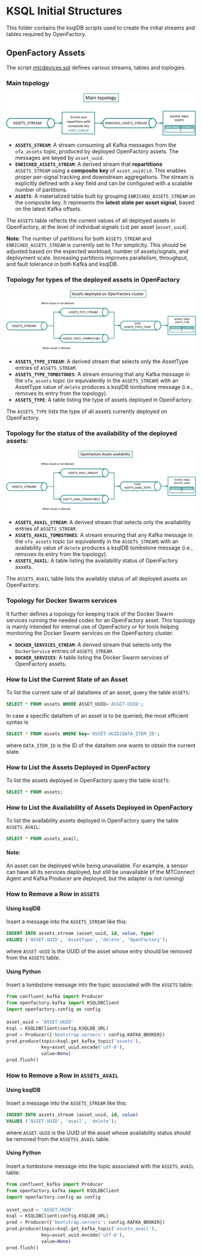 # KSQL Initial Structures  

This folder contains the ksqlDB scripts used to create the initial streams and tables required by OpenFactory.  

## OpenFactory Assets

The script [mtcdevices.sql](mtcdevices.sql) defines various streams, tables and toplogies.

### Main topology

![Main stream processing topology for deployed assets](main_topology.png)
* **`ASSETS_STREAM`**: A stream consuming all Kafka messages from the `ofa_assets` topic, produced by deployed OpenFactory assets. The messages are keyed by `asset_uuid`.
* **`ENRICHED_ASSETS_STREAM`**: A derived stream that **repartitions** `ASSETS_STREAM` using a **composite key** of `asset_uuid|id`. This enables proper per-signal tracking and downstream aggregations. The stream is explicitly defined with a key field and can be configured with a scalable number of partitions.
* **`ASSETS`**: A materialized table built by grouping `ENRICHED_ASSETS_STREAM` on the composite key. It represents the **latest state per asset signal**, based on the latest Kafka offsets.

The `ASSETS` table reflects the current values of all deployed assets in OpenFactory, at the level of individual signals (`id`) per asset (`asset_uuid`).

**Note**:
The number of partitions for both `ASSETS_STREAM` and `ENRICHED_ASSETS_STREAM` is currently set to 1 for simplicity.
This should be adjusted based on the expected workload, number of assets/signals, and deployment scale.
Increasing partitions improves parallelism, throughput, and fault tolerance in both Kafka and ksqlDB.

### Topology for types of the deployed assets in OpenFactory

![Stream processing topology for assets types](assets_type_topology.png)
- **`ASSETS_TYPE_STREAM`**: A derived stream that selects only the AssetType entries of `ASSETS_STREAM`.
- **`ASSETS_TYPE_TOMBSTONES`**: A stream ensuring that any Kafka message in the `ofa_assets` topic (or equivalently in the `ASSETS_STREAM`) with an AssetType value of `delete` produces a ksqlDB tombstone message (i.e., removes its entry from the topology).
- **`ASSETS_TYPE`**: A table listing the type of assets deployed in OpenFactory.

The `ASSETS_TYPE` lists the type of all assets currently deployed on OpenFactory.

### Topology for the status of the availability of the deployed assets:

![Stream processing topology for device availability status](assets_avail_stream_topology.png)

- **`ASSETS_AVAIL_STREAM`**: A derived stream that selects only the availability entries of `ASSETS_STREAM`.
- **`ASSETS_AVAIL_TOMBSTONES`**: A stream ensuring that any Kafka message in the `ofa_assets` topic (or equivalently in the `ASSETS_STREAM`) with an availability value of `delete` produces a ksqlDB tombstone message (i.e., removes its entry from the topology).
- **`ASSETS_AVAIL`**: A table listing the availability status of OpenFactory assets.

The `ASSETS_AVAIL` table lists the availably status of all deployed assets on OpenFactory.

### Topology for Docker Swarm services
It further defines a topology for keeping track of the Docker Swarm services running the needed codes for an OpenFactory asset. This topology is mainly intended for internal use of OpenFactory or for tools helping monitoring the Docker Swarm services on the OpenFactory cluster:
- **`DOCKER_SERVICES_STREAM`**: A derived stream that selects only the `DockerService` entries of `ASSETS_STREAM`.
- **`DOCKER_SERVICES`**: A table listing the Docker Swarm services of OpenFactory assets.

### How to List the Current State of an Asset

To list the current sate of all dataItems of an asset, query the table `ASSETS`:
```sql
SELECT * FROM assets WHERE ASSET_UUID='ASSET-UUID';
```

In case a specific dataItem of an asset is to be queried, the most efficient syntax is
```sql
SELECT * FROM assets WHERE key='ASSET-UUID|DATA_ITEM_ID';
```
where `DATA_ITEM_ID` is the ID of the dataItem one wants to obtain the current state.

### How to List the Assets Deployed in OpenFactory
To list the assets deployed in OpenFactory query the table `ASSETS`:
```sql
SELECT * FROM assets;
```

### How to List the Availability of Assets Deployed in OpenFactory
To list the availability assets deployed in OpenFactory query the table `ASSETS_AVAIL`:
```sql
SELECT * FROM assets_avail;
```

#### Note:
An asset can be deployed while being unavailable. For example, a sensor can have all its services deployed,
but still be unavailable (if the MTConnect Agent and Kafka Producer are deployed, but the adapter is not running)

### How to Remove a Row in `ASSETS`  

#### Using ksqlDB  

Insert a message into the `ASSETS_STREAM` like this:  

```sql
INSERT INTO assets_stream (asset_uuid, id, value, type)
VALUES ('ASSET-UUID', 'AssetType', 'delete', 'OpenFactory');
```
where `ASSET-UUID` is the UUID of the asset whose entry should be removed from the `ASSETS` table.  

#### Using Python  

Insert a tombstone message into the topic associated with the `ASSETS` table:  

```python
from confluent_kafka import Producer
from openfactory.kafka import KSQLDBClient
import openfactory.config as config

asset_uuid = 'ASSET-UUID'
ksql = KSQLDBClient(config.KSQLDB_URL)
prod = Producer({'bootstrap.servers': config.KAFKA_BROKER})
prod.produce(topic=ksql.get_kafka_topic('assets'),
             key=asset_uuid.encode('utf-8'),
             value=None)
prod.flush()
```

### How to Remove a Row in `ASSETS_AVAIL`  

#### Using ksqlDB  

Insert a message into the `ASSETS_STREAM` like this:  

```sql
INSERT INTO assets_stream (asset_uuid, id, value)
VALUES ('ASSET-UUID', 'avail', 'delete');
```

where `ASSET-UUID` is the UUID of the asset whose availability status should be removed from the `ASSETSS_AVAIL` table.  

#### Using Python  

Insert a tombstone message into the topic associated with the `ASSETS_AVAIL` table:  

```python
from confluent_kafka import Producer
from openfactory.kafka import KSQLDBClient
import openfactory.config as config

asset_uuid = 'ASSET-UUID'
ksql = KSQLDBClient(config.KSQLDB_URL)
prod = Producer({'bootstrap.servers': config.KAFKA_BROKER})
prod.produce(topic=ksql.get_kafka_topic('assets_avail'),
             key=asset_uuid.encode('utf-8'),
             value=None)
prod.flush()
```  
